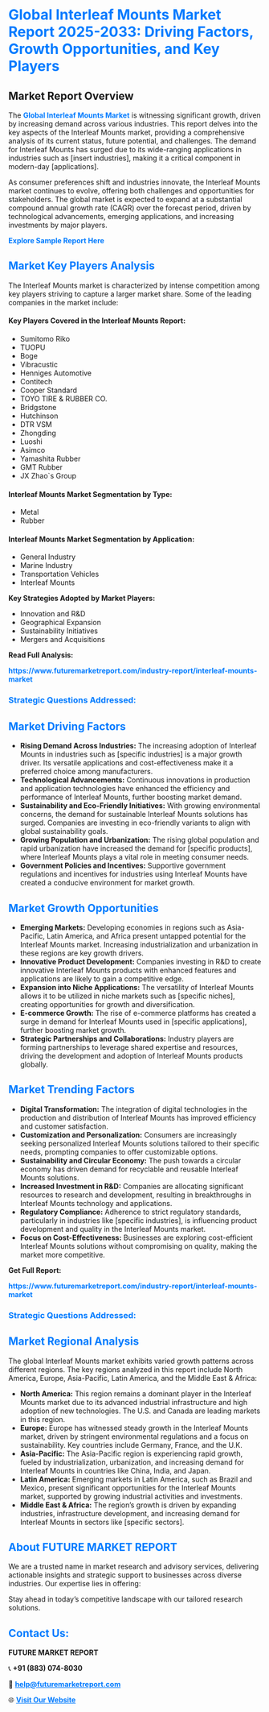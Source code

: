 <h1 style="color: #007BFF;">Global Interleaf Mounts Market Report 2025-2033: Driving Factors, Growth Opportunities, and Key Players</h1>

<section id="overview">
<h2>Market Report Overview</h2>
<p>The <a href="https://www.futuremarketreport.com/industry-report/interleaf-mounts-market" style="color: #007BFF; text-decoration: none;"><strong>Global Interleaf Mounts Market</strong></a> is witnessing significant growth, driven by increasing demand across various industries. This report delves into the key aspects of the Interleaf Mounts market, providing a comprehensive analysis of its current status, future potential, and challenges. The demand for Interleaf Mounts has surged due to its wide-ranging applications in industries such as [insert industries], making it a critical component in modern-day [applications].</p>
<p>As consumer preferences shift and industries innovate, the Interleaf Mounts market continues to evolve, offering both challenges and opportunities for stakeholders. The global market is expected to expand at a substantial compound annual growth rate (CAGR) over the forecast period, driven by technological advancements, emerging applications, and increasing investments by major players.</p>
</section>

<section id="overview">
<p><a href="https://www.futuremarketreport.com/request-sample/reportId=112280" style="color: #007BFF; text-decoration: none;"><strong>Explore Sample Report Here</strong></a></p>
</section>

<section id="key-players">
<h2 style="color: #007BFF;">Market Key Players Analysis</h2>
<p>The Interleaf Mounts market is characterized by intense competition among key players striving to capture a larger market share. Some of the leading companies in the market include:</p>
<h4>Key Players Covered in the Interleaf Mounts Report:</h4>
<ul><li>Sumitomo Riko</li><li>TUOPU</li><li>Boge</li><li>Vibracustic</li><li>Henniges Automotive</li><li>Contitech</li><li>Cooper Standard</li><li>TOYO TIRE &amp; RUBBER CO.</li><li>Bridgstone</li><li>Hutchinson</li><li>DTR VSM</li><li>Zhongding</li><li>Luoshi</li><li>Asimco</li><li>Yamashita Rubber</li><li>GMT Rubber</li><li>JX Zhao`s Group</li></ul>
<h4>Interleaf Mounts Market Segmentation by Type:</h4>
<ul><li>Metal</li><li>Rubber</li></ul>

<h4>Interleaf Mounts Market Segmentation by Application:</h4>
<ul><li>General Industry</li><li>Marine Industry</li><li>Transportation Vehicles</li><li>Interleaf Mounts</li></ul>
<p><strong>Key Strategies Adopted by Market Players:</strong></p>
<ul>
<li>Innovation and R&D</li>
<li>Geographical Expansion</li>
<li>Sustainability Initiatives</li>
<li>Mergers and Acquisitions</li>
</ul>
</section>

<section>
<p><strong>Read Full Analysis: </strong></p><a href="https://www.futuremarketreport.com/industry-report/interleaf-mounts-market" style="color: #007BFF; text-decoration: none;"><strong>https://www.futuremarketreport.com/industry-report/interleaf-mounts-market</strong></a>
<h3 style="color: #007BFF;">Strategic Questions Addressed:</h3>
</section>

<section id="driving-factors">
<h2 style="color: #007BFF;">Market Driving Factors</h2>
<ul>
<li><strong>Rising Demand Across Industries:</strong> The increasing adoption of Interleaf Mounts in industries such as [specific industries] is a major growth driver. Its versatile applications and cost-effectiveness make it a preferred choice among manufacturers.</li>
<li><strong>Technological Advancements:</strong> Continuous innovations in production and application technologies have enhanced the efficiency and performance of Interleaf Mounts, further boosting market demand.</li>
<li><strong>Sustainability and Eco-Friendly Initiatives:</strong> With growing environmental concerns, the demand for sustainable Interleaf Mounts solutions has surged. Companies are investing in eco-friendly variants to align with global sustainability goals.</li>
<li><strong>Growing Population and Urbanization:</strong> The rising global population and rapid urbanization have increased the demand for [specific products], where Interleaf Mounts plays a vital role in meeting consumer needs.</li>
<li><strong>Government Policies and Incentives:</strong> Supportive government regulations and incentives for industries using Interleaf Mounts have created a conducive environment for market growth.</li>
</ul>
</section>

<section id="growth-opportunities">
<h2 style="color: #007BFF;">Market Growth Opportunities</h2>
<ul>
<li><strong>Emerging Markets:</strong> Developing economies in regions such as Asia-Pacific, Latin America, and Africa present untapped potential for the Interleaf Mounts market. Increasing industrialization and urbanization in these regions are key growth drivers.</li>
<li><strong>Innovative Product Development:</strong> Companies investing in R&D to create innovative Interleaf Mounts products with enhanced features and applications are likely to gain a competitive edge.</li>
<li><strong>Expansion into Niche Applications:</strong> The versatility of Interleaf Mounts allows it to be utilized in niche markets such as [specific niches], creating opportunities for growth and diversification.</li>
<li><strong>E-commerce Growth:</strong> The rise of e-commerce platforms has created a surge in demand for Interleaf Mounts used in [specific applications], further boosting market growth.</li>
<li><strong>Strategic Partnerships and Collaborations:</strong> Industry players are forming partnerships to leverage shared expertise and resources, driving the development and adoption of Interleaf Mounts products globally.</li>
</ul>
</section>

<section id="trending-factors">
<h2 style="color: #007BFF;">Market Trending Factors</h2>
<ul>
<li><strong>Digital Transformation:</strong> The integration of digital technologies in the production and distribution of Interleaf Mounts has improved efficiency and customer satisfaction.</li>
<li><strong>Customization and Personalization:</strong> Consumers are increasingly seeking personalized Interleaf Mounts solutions tailored to their specific needs, prompting companies to offer customizable options.</li>
<li><strong>Sustainability and Circular Economy:</strong> The push towards a circular economy has driven demand for recyclable and reusable Interleaf Mounts solutions.</li>
<li><strong>Increased Investment in R&D:</strong> Companies are allocating significant resources to research and development, resulting in breakthroughs in Interleaf Mounts technology and applications.</li>
<li><strong>Regulatory Compliance:</strong> Adherence to strict regulatory standards, particularly in industries like [specific industries], is influencing product development and quality in the Interleaf Mounts market.</li>
<li><strong>Focus on Cost-Effectiveness:</strong> Businesses are exploring cost-efficient Interleaf Mounts solutions without compromising on quality, making the market more competitive.</li>
</ul>
</section>

<section>
<p><strong>Get Full Report: </strong></p><a href="https://www.futuremarketreport.com/industry-report/interleaf-mounts-market" style="color: #007BFF; text-decoration: none;"><strong>https://www.futuremarketreport.com/industry-report/interleaf-mounts-market</strong></a>
<h3 style="color: #007BFF;">Strategic Questions Addressed:</h3>
</section>


<section id="regional-analysis">
<h2 style="color: #007BFF;">Market Regional Analysis</h2>
<p>The global Interleaf Mounts market exhibits varied growth patterns across different regions. The key regions analyzed in this report include North America, Europe, Asia-Pacific, Latin America, and the Middle East & Africa:</p>
<ul>
<li><strong>North America:</strong> This region remains a dominant player in the Interleaf Mounts market due to its advanced industrial infrastructure and high adoption of new technologies. The U.S. and Canada are leading markets in this region.</li>
<li><strong>Europe:</strong> Europe has witnessed steady growth in the Interleaf Mounts market, driven by stringent environmental regulations and a focus on sustainability. Key countries include Germany, France, and the U.K.</li>
<li><strong>Asia-Pacific:</strong> The Asia-Pacific region is experiencing rapid growth, fueled by industrialization, urbanization, and increasing demand for Interleaf Mounts in countries like China, India, and Japan.</li>
<li><strong>Latin America:</strong> Emerging markets in Latin America, such as Brazil and Mexico, present significant opportunities for the Interleaf Mounts market, supported by growing industrial activities and investments.</li>
<li><strong>Middle East & Africa:</strong> The region’s growth is driven by expanding industries, infrastructure development, and increasing demand for Interleaf Mounts in sectors like [specific sectors].</li>
</ul>
</section>

<footer>
<h2 style="color: #007BFF;">About FUTURE MARKET REPORT</h2>
<p>We are a trusted name in market research and advisory services, delivering actionable insights and strategic support to businesses across diverse industries. Our expertise lies in offering:</p>

<p>Stay ahead in today’s competitive landscape with our tailored research solutions.</p>

<h2 style="color: #007BFF;">Contact Us:</h2>
<p><strong>FUTURE MARKET REPORT</strong></p>
<p>📞 <strong>+91 (883) 074-8030</strong></p>
<p>📧 <strong><a href="mailto:help@futuremarketreport.com" style="color: #007BFF;">help@futuremarketreport.com</a></strong></p>
<p>🌐 <strong><a href="https://www.futuremarketreport.com/" style="color: #007BFF;">Visit Our Website</a></strong></p>
</footer>